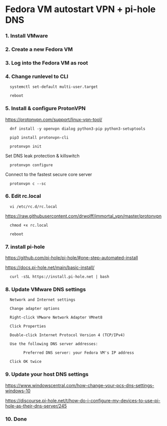# Fedora VM autostart VPN + pi-hole DNS

### 1. Install VMware

### 2. Create a new Fedora VM

### 3. Log into the Fedora VM as root

### 4. Change runlevel to CLI 
      
      systemctl set-default multi-user.target
      
      reboot

### 5. Install & configure ProtonVPN

https://protonvpn.com/support/linux-vpn-tool/

      dnf install -y openvpn dialog python3-pip python3-setuptools
      
      pip3 install protonvpn-cli
      
      protonvpn init

Set DNS leak protection & killswitch

      protonvpn configure
      
Connect to the fastest secure core server
      
      protonvpn c --sc
      
### 6. Edit rc.local

      vi /etc/rc.d/rc.local

https://raw.githubusercontent.com/drwolff/immortal_vpn/master/protonvpn
      
      chmod +x rc.local
      
      reboot
      
### 7. install pi-hole

https://github.com/pi-hole/pi-hole/#one-step-automated-install

https://docs.pi-hole.net/main/basic-install/

      curl -sSL https://install.pi-hole.net | bash
      
### 8. Update VMware DNS settings

      Network and Internet settings

      Change adapter options

      Right-click VMware Network Adapter VMnet8

      Click Properties

      Double-click Internet Protocol Version 4 (TCP/IPv4)

      Use the following DNS server addresses:
      
            Preferred DNS server: your Fedora VM's IP address

      Click OK twice
      
### 9. Update your host DNS settings

https://www.windowscentral.com/how-change-your-pcs-dns-settings-windows-10

https://discourse.pi-hole.net/t/how-do-i-configure-my-devices-to-use-pi-hole-as-their-dns-server/245

### 10. Done
